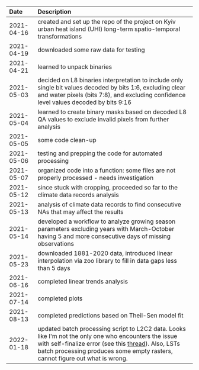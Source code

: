 | Date     | Description |
| :---        | :---   |
| 2021-04-16  | created and set up the repo of the project on Kyiv urban heat island (UHI) long-term spatio-temporal transformations |
| 2021-04-19  | downloaded some raw data for testing |
| 2021-04-21  | learned to unpack binaries |
| 2021-05-03  | decided on L8 binaries interpretation  to include only single bit values decoded by bits 1:6, excluding clear and water pixels (bits 7:8), and excluding confidence level values decoded by bits 9:16 |
| 2021-05-04  | learned to create binary masks based on decoded L8 QA values to exclude invalid pixels from further analysis |
| 2021-05-05  | some code clean-up  |
| 2021-05-06  | testing and prepping the code for automated processing |
| 2021-05-07  | organized code into a function: some files are not properly processed - needs investigation |
| 2021-05-12  | since stuck with cropping, proceeded so far to the climate data records analysis |
| 2021-05-13 | analysis of climate data records to find consecutive NAs that may affect the results |
| 2021-05-14 | developed a workflow to analyze growing season parameters excluding years with March-October having 5 and more consecutive days of missing observations  |
| 2021-05-23 | downloaded 1881-2020 data, introduced linear interpolation via zoo library to fill in data gaps less than 5 days |
|2021-06-16 | completed linear trends analysis |
|2021-07-14 | completed plots |
|2021-08-13 | completed predictions based on Theil-Sen model fit |
|2022-01-18 | updated batch processing script to L2C2 data. Looks like I'm not the only one who encounters the issue with self-finalize error (see this [thread](https://stackoverflow.com/questions/65556253/r-raster-selffinalize-error-causing-failure)). Also, LSTs batch processing produces some empty rasters, cannot  figure out what is wrong.|

